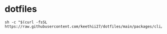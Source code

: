# dotfiles

```
sh -c "$(curl -fsSL https://raw.githubusercontent.com/keethii27/dotfiles/main/packages/cli/scripts/dotfiles.sh)"
```
